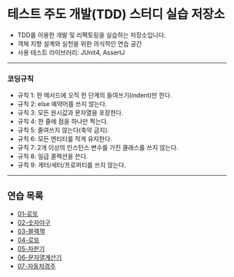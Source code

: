 # 테스트 주도 개발(TDD) 스터디 실습 저장소

- TDD를 이용한 개발 및 리팩토링을 실습하는 저장소입니다.
- 객체 지향 설계와 실천을 위한 의식적인 연습 공간
- 사용 테스트 라이브러리: JUnit4, AssertJ 

---

### 코딩규칙
- 규칙 1: 한 메서드에 오직 한 단계의 들여쓰기(indent)만 한다.
- 규칙 2: else 예약어를 쓰지 않는다.
- 규칙 3: 모든 원시값과 문자열을 포장한다.
- 규칙 4: 한 줄에 점을 하나만 찍는다.
- 규칙 5: 줄여쓰지 않는다(축약 금지).
- 규칙 6: 모든 엔티티를 작게 유지한다.
- 규칙 7: 2개 이상의 인스턴스 변수를 가진 클래스를 쓰지 않는다.
- 규칙 8: 일급 콜렉션을 쓴다.
- 규칙 9: 게터/세터/프로퍼티를 쓰지 않는다.

---

## 연습 목록

- [01-로또](https://github.com/sogoagain/TDD-exercises/tree/master/01-lotto)
- [02-숫자야구](https://github.com/sogoagain/TDD-exercises/tree/master/02-NumberBaseball)
- [03-블랙잭](https://github.com/sogoagain/TDD-exercises/tree/master/03-BlackJack)
- [04-로또](https://github.com/sogoagain/TDD-exercises/tree/master/04-Lotto)
- [05-자판기](https://github.com/sogoagain/TDD-exercises/tree/master/05-VendingMachine)
- [06-문자열계산기](https://github.com/sogoagain/TDD-exercises/tree/master/06-Calculator)
- [07-자동차경주](https://github.com/sogoagain/TDD-exercises/tree/master/07-CarRacing)
